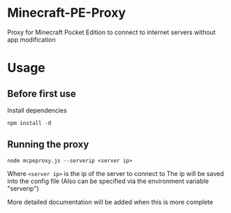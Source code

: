 Minecraft-PE-Proxy
==================

Proxy for Minecraft Pocket Edition to connect to internet servers without app modification

Usage
=====
Before first use
----------------
Install dependencies
```
npm install -d
```
Running the proxy
-----------------
```
node mcpeproxy.js --serverip <server ip>
```
Where `<server ip>` is the ip of the server to connect to
The ip will be saved into the config file
(Also can be specified via the environment variable "serverip")

More detailed documentation will be added when this is more complete
